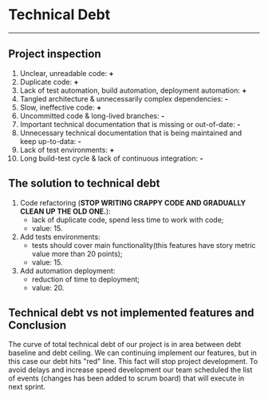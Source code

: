 # Technical Debt
---
## Project inspection
1. Unclear, unreadable code: **+** 
2. Duplicate code: **+** 
3. Lack of test automation, build automation, deployment automation: **+** 
4. Tangled architecture & unnecessarily complex dependencies: **-** 
5. Slow, ineffective code: **+**
6. Uncommitted code & long-lived branches: **-** 
7. Important technical documentation that is missing or out-of-date: **-** 
8. Unnecessary technical documentation that is being maintained and keep up-to-data: **-**
9. Lack of test environments: **+**
10. Long build-test cycle & lack of continuous integration: **-**  
## The solution to technical debt 
1. Code refactoring (**STOP WRITING CRAPPY CODE AND GRADUALLY CLEAN UP THE OLD ONE.**):
   * lack of duplicate code, spend less time to work with code;
   * value: 15.
2. Add tests environments:
    * tests should cover main functionality(this features have story metric value more than 20 points);
    * value: 15.
3. Add automation deployment:
    * reduction of time to deployment;
    * value: 20.    
## Technical debt vs not implemented features and Conclusion
The curve of total technical debt of our project is in area between debt baseline and debt ceiling.
We can continuing implement our features, but in this case our debt hits "red" line. This fact will 
stop project development. To avoid delays and increase speed development our team scheduled the list of events 
(changes has been added to scrum board) that will execute in next sprint. 
